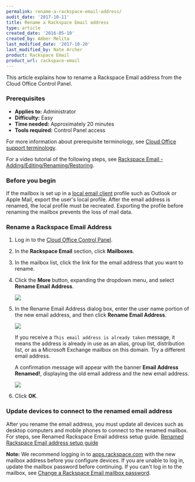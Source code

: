 ```yaml
---
permalink: rename-a-rackspace-email-address/
audit_date: '2017-10-11'
title: Rename a Rackspace Email address
type: article
created_date: '2016-05-10'
created_by: Amber Melita
last_modified_date: '2017-10-20'
last_modified_by: Nate Archer
product: Rackspace Email
product_url: rackspace-email
---
```


This article explains how to rename a Rackspace Email address from the Cloud Office Control Panel.


### Prerequisites

- **Applies to:** Administrator
- **Difficulty:** Easy
- **Time needed:** Approximately 20 minutes
- **Tools required:** Control Panel access

For more information about prerequisite terminology, see [Cloud Office support terminology](/how-to/cloud-office-support-terminology).

For a video tutorial of the following steps, see [Rackspace Email - Adding/Editing/Renaming/Restoring](emailhelp.rackspace.com/l/add-edit-rename-rse-mailbox).

### Before you begin

If the mailbox is set up in a [local email client](/how-to/cloud-office-support-terminology) profile such as Outlook or Apple Mail, export the user's local profile. After the email address is renamed, the local profile must be recreated. Exporting the profile before renaming the mailbox prevents the loss of mail data.

### Rename a Rackspace Email Address

1. Log in to the [Cloud Office Control Panel](https://cp.rackspace.com/).

2. In the **Rackspace Email** section, click **Mailboxes**.

3. In the mailbox list, click the link for the email address that you want to rename.

4. Click the **More** button, expanding the dropdown menu, and select **Rename Email Address**.

   <img src="edit-mailbox-options.png" />

5. In the Rename Email Address dialog box, enter the user name portion of the new email address, and then click **Rename Email Address**.

    <img src="rename-pop-up-SC1.png" />

    If you receive a `This email address is already taken` message, it means the address is already in use as an alias, group list, distribution list, or as a Microsoft Exchange mailbox on this domain. Try a different email address.

    A confirmation message will appear with the banner **Email Address Renamed!**, displaying the old email address and the new email address.

    <img src="success-message.png" />

6. Click **OK**.

### Update devices to connect to the renamed email address

After you rename the email address, you must update all devices such as desktop
computers and mobile phones to connect to the renamed mailbox. For steps,
see Renamed Rackspace Email address setup guide. [Renamed Rackspace Email address setup guide](/how-to/renaming-a-rackspace-email-address-overview)

**Note:** We recommend logging in to [apps.rackspace.com](https://apps.rackspace.com/index.php) with the new mailbox address before you configure devices. If you are unable to log in, update the mailbox password before continuing. If you can't log in to the mailbox, see [Change a Rackspace Email mailbox password](/how-to/change-rackspace-email-mailbox-password/#change-a-password-through-cloud-office-control-panel).
